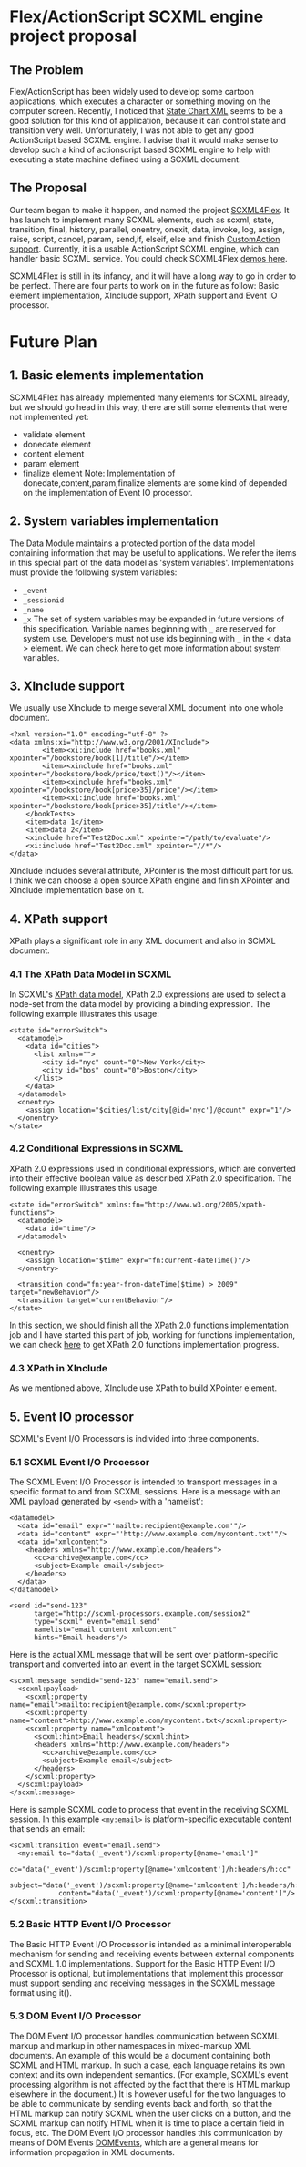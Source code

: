 # Flex/ActionScript SCXML engine project proposal #

## The Problem ##
Flex/ActionScript has been widely used to develop some cartoon applications, which executes a character or something moving on the computer screen. Recently, I noticed that [State Chart XML](http://www.w3c.org/TR/scxml) seems to be a good solution for this kind of application, because it can control state and transition very well. Unfortunately, I was not able to get any good ActionScript based SCXML engine. I advise that it would make sense to develop such a kind of actionscript based SCXML engine to help with executing a state machine defined using a SCXML document.
## The Proposal ##
Our team began to make it happen, and named the project [SCXML4Flex](http://code.google.com/p/scxml4flex/). It has launch to implement many SCXML elements, such as scxml, state, transition, final, history, parallel, onentry, onexit, data, invoke, log, assign, raise, script, cancel, param, send,if, elseif, else and finish [CustomAction support](http://code.google.com/p/scxml4flex/wiki/HowToUseCustomAction). Currently, it is a usable ActionScript SCXML engine, which can handler basic SCXML service. You could check SCXML4Flex [demos here](http://scxml4as.appspot.com/).

SCXML4Flex is still in its infancy, and it will have a long way to go in order to be perfect. There are four parts to work on in the future as follow: Basic element implementation, XInclude support, XPath support and Event IO processor.

# Future Plan #

## 1. Basic elements implementation ##
SCXML4Flex has already implemented many elements for SCXML already, but we should go head in this way, there are still some elements that were not implemented yet:
  * validate element
  * donedate element
  * content element
  * param element
  * finalize element
Note: Implementation of donedate,content,param,finalize elements are some kind of depended on the implementation of Event IO processor.

## 2. System variables implementation ##
The Data Module maintains a protected portion of the data model containing information that may be useful to applications. We refer the items in this special part of the data model as 'system variables'. Implementations must provide the following system variables:
  * `_event`
  * `_sessionid`
  * `_name`
  * `_x`
The set of system variables may be expanded in future versions of this specification. Variable names beginning with  `_`  are reserved for system use. Developers must not use ids beginning with  `_` in the < data > element. We can check [here](http://www.w3.org/TR/scxml/#SystemVariables) to get more information about system variables.

## 3. XInclude support ##
We usually use XInclude to merge several XML document into one whole document.
```
<?xml version="1.0" encoding="utf-8" ?>
<data xmlns:xi="http://www.w3.org/2001/XInclude">
		<item><xi:include href="books.xml" xpointer="/bookstore/book[1]/title"/></item>
		<item><xinclude href="books.xml" xpointer="/bookstore/book/price/text()"/></item>
		<item><xinclude href="books.xml" xpointer="/bookstore/book[price>35]/price"/></item>
		<item><xi:include href="books.xml" xpointer="/bookstore/book[price>35]/title"/></item>
	</bookTests>
	<item>data 1</item>
	<item>data 2</item>
	<xinclude href="Test2Doc.xml" xpointer="/path/to/evaluate"/>
	<xi:include href="Test2Doc.xml" xpointer="//*"/>
</data>
```
XInclude includes several attribute, XPointer is the most difficult part for us. I think we can choose a open source XPath engine and finish XPointer and XInclude implementation base on it.

## 4. XPath support ##
XPath plays a significant role in any XML document and also in SCMXL document.
### 4.1 The XPath Data Model in SCXML ###
In SCXML's [XPath data model](http://www.w3.org/TR/scxml/#xpath-profile), XPath 2.0 expressions are used to select a node-set from the data model by providing a binding expression. The following example illustrates this usage:
```
<state id="errorSwitch">
  <datamodel>
    <data id="cities">
      <list xmlns="">
        <city id="nyc" count="0">New York</city>
        <city id="bos" count="0">Boston</city>
      </list>
    </data>
  </datamodel>
  <onentry>
    <assign location="$cities/list/city[@id='nyc']/@count" expr="1"/>
  </onentry>
</state>
```
### 4.2 Conditional Expressions in SCXML ###
XPath 2.0 expressions used in conditional expressions, which are converted into their effective boolean value as described XPath 2.0 specification. The following example illustrates this usage.
```
<state id="errorSwitch" xmlns:fn="http://www.w3.org/2005/xpath-functions">
  <datamodel>
    <data id="time"/>
  </datamodel>
          
  <onentry>
    <assign location="$time" expr="fn:current-dateTime()"/>
  </onentry>
          
  <transition cond="fn:year-from-dateTime($time) > 2009" target="newBehavior"/>
  <transition target="currentBehavior"/>
</state>
```
In this section, we should finish all the XPath 2.0 functions implementation job and I have started this part of job, working for functions implementation, we can check [here](http://code.google.com/p/scxml4flex/wiki/XPath2FunctionsForConditionalExpressions) to get XPath 2.0 functions implementation progress.
### 4.3 XPath in XInclude ###
As we mentioned above, XInclude use XPath to build XPointer element.

## 5. Event IO processor ##

SCXML's Event I/O Processors is individed into three components.
### 5.1 SCXML Event I/O Processor ###
The SCXML Event I/O Processor is intended to transport messages in a specific format to and from SCXML sessions.
Here is a message with an XML payload generated by `<send>` with a 'namelist':
```
<datamodel>
  <data id="email" expr="'mailto:recipient@example.com'"/>
  <data id="content" expr="'http://www.example.com/mycontent.txt'"/>
  <data id="xmlcontent">
    <headers xmlns="http://www.example.com/headers">
      <cc>archive@example.com</cc>
      <subject>Example email</subject>
    </headers>
  </data>
</datamodel>

<send id="send-123"
      target="http://scxml-processors.example.com/session2"
      type="scxml" event="email.send"
      namelist="email content xmlcontent"
      hints="Email headers"/>
```
Here is the actual XML message that will be sent over platform-specific transport and converted into an event in the target SCXML session:
```
<scxml:message sendid="send-123" name="email.send">
  <scxml:payload>
    <scxml:property name="email">mailto:recipient@example.com</scxml:property>
    <scxml:property name="content">http://www.example.com/mycontent.txt</scxml:property>
    <scxml:property name="xmlcontent">
      <scxml:hint>Email headers</scxml:hint>
      <headers xmlns="http://www.example.com/headers">
        <cc>archive@example.com</cc>
        <subject>Example email</subject>
      </headers>
    </scxml:property>
  </scxml:payload>
</scxml:message>
```
Here is sample SCXML code to process that event in the receiving SCXML session. In this example `<my:email>` is platform-specific executable content that sends an email:
```
<scxml:transition event="email.send">
  <my:email to="data('_event')/scxml:property[@name='email']"
            cc="data('_event')/scxml:property[@name='xmlcontent']/h:headers/h:cc"
            subject="data('_event')/scxml:property[@name='xmlcontent']/h:headers/h:subject"
            content="data('_event')/scxml:property[@name='content']"/>
</scxml:transition>
```

### 5.2 Basic HTTP Event I/O Processor ###
The Basic HTTP Event I/O Processor is intended as a minimal interoperable mechanism for sending and receiving events between external components and SCXML 1.0 implementations. Support for the Basic HTTP Event I/O Processor is optional, but implementations that implement this processor must support sending and receiving messages in the SCXML message format using it().

### 5.3 DOM Event I/O Processor ###
The DOM Event I/O processor handles communication between SCXML markup and markup in other namespaces in mixed-markup XML documents. An example of this would be a document containing both SCXML and HTML markup. In such a case, each language retains its own context and its own independent semantics. (For example, SCXML's event processing algorithm is not affected by the fact that there is HTML markup elsewhere in the document.) It is however useful for the two languages to be able to communicate by sending events back and forth, so that the HTML markup can notify SCXML when the user clicks on a button, and the SCXML markup can notify HTML when it is time to place a certain field in focus, etc. The DOM Event I/O processor handles this communication by means of DOM Events [DOMEvents](DOMEvents.md), which are a general means for information propagation in XML documents.